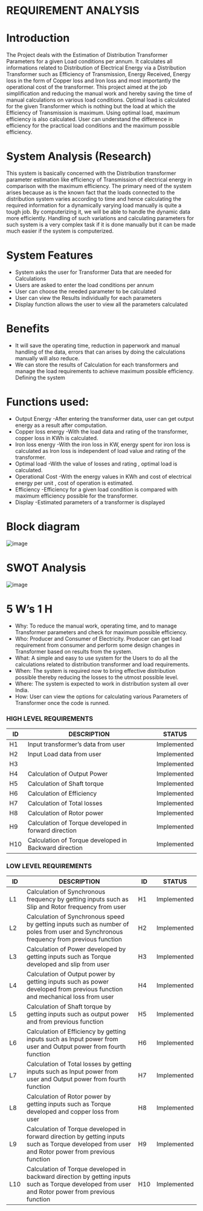 # REQUIREMENT ANALYSIS
# Introduction

The Project deals with the Estimation of Distribution Transformer Parameters for a given Load conditions per annum. It calculates all informations related to Distribution of Electrical Energy via a Distribution Transformer such as Efficiency of Transmission, Energy Received, Energy loss in the form of Copper loss and Iron loss and most importantly the operational cost of the transformer. This project aimed at the job simplification and reducing the manual work and hereby saving the time of manual calculations on various load conditions. Optimal load is calculated for the given Transformer which is nothing but the load at which the Efficiency of Transmission is maximum. Using optimal load, maximum efficiency is also calculated. User can understand the difference in efficiency for the practical load conditions and the maximum possible efficiency.

# System Analysis (Research)

This system is basically concerned with the Distribution transformer parameter estimation like efficiency of Transmission of electrical energy in comparison with the maximum efficiency. The primary need of the system arises because as is the known fact that the loads connected to the distribution system varies according to time and hence calculating the required information for a dynamically varying load manually is quite a tough job. By computerizing it, we will be able to handle the dynamic data more efficiently. Handling of such variations and calculating parameters for such system is a very complex task if it is done manually but it can be made much easier if the system is computerized.

# System Features

* System asks the user for Transformer Data that are needed for Calculations
* Users are asked to enter the load conditions per annum
* User can choose the needed parameter to be calculated
* User can view the Results individually for each parameters
* Display function allows the user to view all the parameters calculated

# Benefits

* It will save the operating time, reduction in paperwork and manual handling of the data, errors that can arises by doing the calculations manually will also reduce.
* We can store the results of Calculation for each transformers and manage the load requirements to achieve maximum possible efficiency.
Defining the system

# Functions used:

* Output Energy
-After entering the transformer data, user can get output energy as a result after computation.
* Copper loss energy
-With the load data and rating of the transformer, copper loss in KWh is calculated.
* Iron loss energy
-With the iron loss in KW, energy spent for iron loss is calculated as Iron loss is independent of load value and rating of the transformer.
* Optimal load
-With the value of losses and rating , optimal load is calculated.
* Operational Cost
-With the energy values in KWh and cost of electrical energy per unit , cost of operation is estimated.
* Efficiency
-Efficiency for a given load condition is compared with maximum efficiency possible for the transformer.
* Display
-Estimated parameters of a transformer is displayed

# Block diagram
![image](https://github.com/256604/Mini_project/blob/main/1_Requirements/Doc1.png)
# SWOT Analysis
![image](https://github.com/256604/Mini_project/blob/main/1_Requirements/Untitled%20Workspace.png)


# 5 W’s 1 H

* Why:
To reduce the manual work, operating time, and to manage Transformer parameters and check for maximum possible efficiency.
* Who:
Producer and Consumer of Electricity. Producer can get load requirement from consumer and perform some design changes in Transformer based on results from the system.
* What:
A simple and easy to use system for the Users to do all the calculations related to distribution transformer and load requirements.
* When:
The system is required now to bring effective distribution possible thereby reducing the losses to the utmost possible level.
* Where:
The system is expected to work in distribution system all over India.
* How:
User can view the options for calculating various Parameters of Transformer once the code is runned.

### HIGH LEVEL REQUIREMENTS
|ID|DESCRIPTION|STATUS|
|-------|-------|-----|
|H1 |Input transformer’s data from user |Implemented|
|H2 |Input Load data from user | Implemented|
|H3 | |Implemented|
|H4 |Calculation of Output Power| Implemented|
|H5 |Calculation of Shaft torque| Implemented|
|H6 |Calculation of Efficiency |Implemented|
|H7 |Calculation of Total losses |Implemented|
|H8|Calculation of Rotor power |Implemented|
|H9| Calculation of Torque developed in forward direction |Implemented|
|H10| Calculation of Torque developed in Backward direction |Implemented|

### LOW LEVEL REQUIREMENTS

|ID |DESCRIPTION| ID |STATUS|
|-----|------|------|------|
|L1| Calculation of Synchronous frequency by getting inputs such as Slip and Rotor frequency from user |H1 |Implemented|
|L2| Calculation of Synchronous speed by getting inputs such as number of poles from user and Synchronous frequency from previous function| H2 |Implemented|
|L3| Calculation of Power developed by getting inputs such as Torque developed and slip from user| H3| Implemented|
|L4| Calculation of Output power by getting inputs such as power developed from previous function and mechanical loss from user |H4 |Implemented|
|L5| Calculation of Shaft torque by getting inputs such as output power and from previous function| H5 |Implemented|
|L6| Calculation of Efficiency by getting inputs such as Input power from user and Output power from fourth function |H6 |Implemented|
|L7| Calculation of Total losses by getting inputs such as Input power from user and Output power from fourth function| H7 |Implemented|
|L8| Calculation of Rotor power by getting inputs such as Torque developed and copper loss from user |H8 |Implemented|
|L9| Calculation of Torque developed in forward direction by getting inputs such as Torque developed from user and Rotor power from previous function| H9 |Implemented|
|L10|Calculation of Torque developed in backward direction by getting inputs such as Torque developed from user and Rotor power from previous function |H10 |Implemented|
